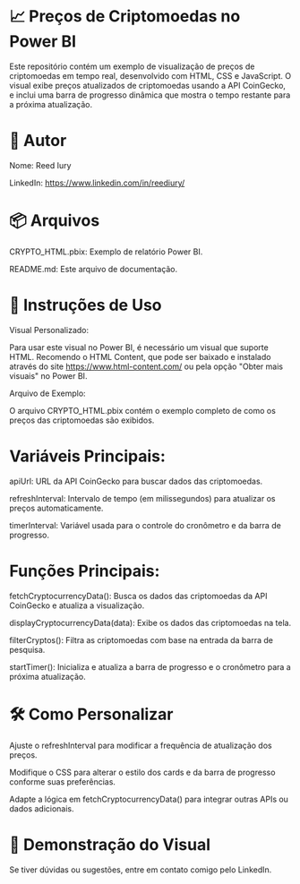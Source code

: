📈 Preços de Criptomoedas no Power BI
=

Este repositório contém um exemplo de visualização de preços de criptomoedas em tempo real, desenvolvido com HTML, CSS e JavaScript. O visual exibe preços atualizados de criptomoedas usando a API CoinGecko, e inclui uma barra de progresso dinâmica que mostra o tempo restante para a próxima atualização.

👤 Autor
=
Nome: Reed Iury

LinkedIn: https://www.linkedin.com/in/reediury/

📦 Arquivos
=

CRYPTO_HTML.pbix: Exemplo de relatório Power BI.

README.md: Este arquivo de documentação.

🚀 Instruções de Uso
=
Visual Personalizado:

Para usar este visual no Power BI, é necessário um visual que suporte HTML. Recomendo o HTML Content, que pode ser baixado e instalado através do site https://www.html-content.com/ ou pela opção "Obter mais visuais" no Power BI.

Arquivo de Exemplo:

O arquivo CRYPTO_HTML.pbix contém o exemplo completo de como os preços das criptomoedas são exibidos.

Variáveis Principais:
=

apiUrl: URL da API CoinGecko para buscar dados das criptomoedas.

refreshInterval: Intervalo de tempo (em milissegundos) para atualizar os preços automaticamente.

timerInterval: Variável usada para o controle do cronômetro e da barra de progresso.

Funções Principais:
=

fetchCryptocurrencyData(): Busca os dados das criptomoedas da API CoinGecko e atualiza a visualização.

displayCryptocurrencyData(data): Exibe os dados das criptomoedas na tela.

filterCryptos(): Filtra as criptomoedas com base na entrada da barra de pesquisa.

startTimer(): Inicializa e atualiza a barra de progresso e o cronômetro para a próxima atualização.

🛠 Como Personalizar
=

Ajuste o refreshInterval para modificar a frequência de atualização dos preços.

Modifique o CSS para alterar o estilo dos cards e da barra de progresso conforme suas preferências.

Adapte a lógica em fetchCryptocurrencyData() para integrar outras APIs ou dados adicionais.

🌟 Demonstração do Visual
=


Se tiver dúvidas ou sugestões, entre em contato comigo pelo LinkedIn.
